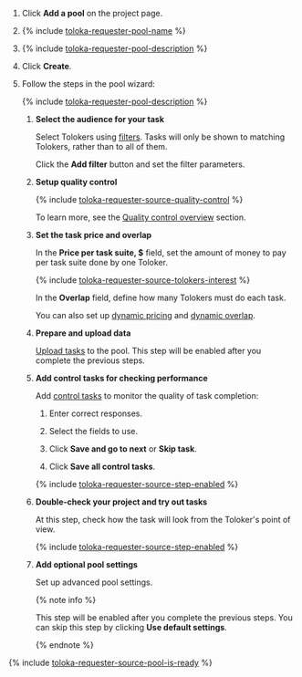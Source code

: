 1. Click **Add a pool** on the project page.

1. {% include [toloka-requester-pool-name](../../../_includes/toloka-requester-source/id-toloka-requester-source/pool-name.md) %}

1. {% include [toloka-requester-pool-description](../../../_includes/toloka-requester-source/id-toloka-requester-source/pool-description.md) %}

1. Click **Create**.

1. Follow the steps in the pool wizard:

    {% include [toloka-requester-pool-description](../../../_includes/toloka-requester-source/id-toloka-requester-source/pool-wizard-apply.md) %}

    1. **Select the audience for your task**

        Select Tolokers using [filters](../../../../glossary.md#filters). Tasks will only be shown to matching Tolokers, rather than to all of them.

        Click the **Add filter** button and set the filter parameters.

    1. **Setup quality control**

        {% include [toloka-requester-source-quality-control](../../../_includes/toloka-requester-source/id-toloka-requester-source/quality-control.md) %}

        To learn more, see the [Quality control overview](../../../../guide/concepts/quality-control-overview.md) section.

    1. **Set the task price and overlap**

        In the **Price per task suite, $** field, set the amount of money to pay per task suite done by one Toloker.

        {% include [toloka-requester-source-tolokers-interest](../../../_includes/toloka-requester-source/id-toloka-requester-source/tolokers-interest.md) %}

        In the **Overlap** field, define how many Tolokers must do each task.

        You can also set up [dynamic pricing](../../../../glossary.md#dynamic-pricing) and [dynamic overlap](../../../../glossary.md#dynamic-overlap).

    1. **Prepare and upload data**

        [Upload tasks](../../../../guide/concepts/task_upload.md) to the pool. This step will be enabled after you complete the previous steps.

    1. **Add control tasks for checking performance**

        Add [control tasks](../../../../glossary.md#control-task) to monitor the quality of task completion:

        1. Enter correct responses.

        2. Select the fields to use.

        3. Click **Save and go to next** or **Skip task**.

        4. Click **Save all control tasks**.

        {% include [toloka-requester-source-step-enabled](../../../_includes/toloka-requester-source/id-toloka-requester-source/step-enabled.md) %}

    1. **Double-check your project and try out tasks**

        At this step, check how the task will look from the Toloker's point of view.

        {% include [toloka-requester-source-step-enabled](../../../_includes/toloka-requester-source/id-toloka-requester-source/step-enabled.md) %}

    1. **Add optional pool settings**

        Set up advanced pool settings.

        {% note info %}

        This step will be enabled after you complete the previous steps. You can skip this step by clicking **Use default settings**.

        {% endnote %}

{% include [toloka-requester-source-pool-is-ready](../../../_includes/toloka-requester-source/id-toloka-requester-source/pool-is-ready.md) %}